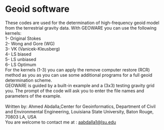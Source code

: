 # Geoid software
These codes are used for the determination of high-frequency geoid model from the terrestrial gravity data. 
With GEOWARE you can use the following kernels:\
 1- Original Stokes\
 2- Wong and Gore (WG)\
 3- VK (Vanicek-Kleusberg)\
 4- LS biased\
 5- LS unbiased\
 6- LS Optimum\
For the kernels (1-3) you can apply the remove computer restore (RCR) method as you as you can use some additional programs for a full geoid determination scheme.\
GEOWARE is guided by a built-in example and a (3x3) testing gravity grid you. The prompt of the code will ask you to enter the file names and parameters of the example.\
\
Written by: Ahmed Abdalla,Center for Geoinformatics, Department of Civil and Environmental Engineering, Louisiana State University, Baton Rouge, 70803 LA, USA\
You are welcome to contact me at : aabdalla1@lsu.edu

